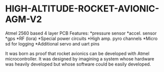 # HIGH-ALTITUDE-ROCKET-AVIONIC-AGM-V2
Atmel 2560 based 4 layer PCB Features: *pressure sensor *accel. sensor *gps *RF (lora)
*Special power circuits *High amp. pyro channels *Micro sd for logging *Additional servo
and uart pins

It was born as proof that rocket avionics can be developed with Atmel microcontroller.
It was designed by imagining a system whose hardware was heavily developed but whose software could be easily developed.
